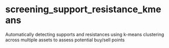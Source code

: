 # screening_support_resistance_kmeans
Automatically detecting supports and resistances using k-means clustering across multiple assets to assess potential buy/sell points

